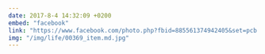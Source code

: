 ```yaml
---
date: 2017-8-4 14:32:09 +0200
embed: "facebook"
link: "https://www.facebook.com/photo.php?fbid=885561374942405&set=pcb.885562038275672&type=3&theater"
img: "/img/life/00369_item.md.jpg"
---
```

